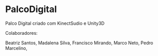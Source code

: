 # PalcoDigital
Palco Digital criado com KinectSudio e Unity3D

Colaboradores:

Beatriz Santos, 
Madalena Silva,
Francisco Mirando,
Marco Neto,
Pedro Marcelino,
